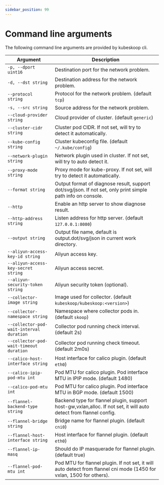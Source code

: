 ```yaml
---
sidebar_position: 99
---
```


# Command line arguments

The following command line arguments are provided by kubeskoop cli.

| Argument                                 | Description                                                                                                          |
| ---------------------------------------- | -------------------------------------------------------------------------------------------------------------------- |
| `-p, --dport uint16`                     | Destination port for the network problem.                                                                            |
| `-d, --dst string`                       | Destination address for the network problem.                                                                         |
| `--protocol string`                      | Protocol for the network problem. (default `tcp`)                                                                    |
| `-s, --src string`                       | Source address for the network problem.                                                                              |
| `--cloud-provider string`                | Cloud provider of cluster. (default `generic`)                                                                       |
| `--cluster-cidr string`                  | Cluster pod CIDR. If not set, will try to detect it automatically.                                                   |
| `--kube-config string`                   | Cluster kubeconfig file. (default `~/.kube/config`)                                                                  |
| `--network-plugin string`                | Network plugin used in cluster. If not set, will try to auto detect it.                                              |
| `--proxy-mode string`                    | Proxy mode for kube-proxy. If not set, will try to detect it automatically.                                          |
| `--format string`                        | Output format of diagnose result, support dot/svg/json. If not set, only print simple path info on console.          |
| `--http`                                 | Enable an http server to show diagnose result.                                                                       |
| `--http-address string`                  | Listen address for http server. (default `127.0.0.1:8080`)                                                           |
| `--output string`                        | Output file name, default is output.dot/svg/json in current work directory.                                          |
| `--aliyun-access-key-id string`          | Aliyun access key.                                                                                                   |
| `--aliyun-access-key-secret string`      | Aliyun access secret.                                                                                                |
| `--aliyun-security-token string`         | Aliyun security token (optional).                                                                                    |
| `--collector-image string`               | Image used for collector. (default `kubeskoop/kubeskoop:<version>`)                                                  |
| `--collector-namespace string`           | Namespace where collector pods in. (default `skoop`)                                                                 |
| `--collector-pod-wait-interval duration` | Collector pod running check interval. (default 2s)                                                                   |
| `--collector-pod-wait-timeout duration`  | Collector pod running check timeout. (default 2m0s)                                                                  |
| `--calico-host-interface string`         | Host interface for calico plugin. (default `eth0`)                                                                   |
| `--calico-ipip-pod-mtu int`              | Pod MTU for calico plugin. Pod interface MTU in IPIP mode. (default 1480)                                            |
| `--calico-pod-mtu int`                   | Pod MTU for calico plugin. Pod interface MTU in BGP mode. (default 1500)                                             |
| `--flannel-backend-type string`          | Backend type for flannel plugin, support host-gw,vxlan,alloc. If not set, it will auto detect from flannel config.   |
| `--flannel-bridge string`                | Bridge name for flannel plugin. (default `cni0`)                                                                     |
| `--flannel-host-interface string`        | Host interface for flannel plugin. (default `eth0`)                                                                  |
| `--flannel-ip-masq`                      | Should do IP masquerade for flannel plugin. (default true)                                                           |
| `--flannel-pod-mtu int`                  | Pod MTU for flannel plugin. If not set, it will auto detect from flannel cni mode (1450 for vxlan, 1500 for others). |
